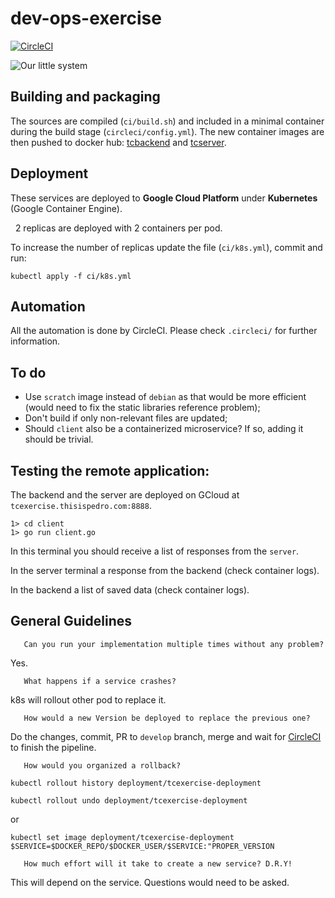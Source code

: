# dev-ops-exercise

[![CircleCI](https://circleci.com/gh/pedroguima/exercise-dev-ops/tree/develop.svg?style=svg)](https://circleci.com/gh/pedroguima/exercise-dev-ops/tree/develop)

![Our little system](./dev-ops-exercise_201709.png)


## Building and packaging

   The sources are compiled (``ci/build.sh``) and included in a minimal container during the build stage (``circleci/config.yml``). The new container images are then pushed to docker hub: [tcbackend](https://hub.docker.com/r/pedroguima/tcbackend/) and [tcserver](https://hub.docker.com/r/pedroguima/tcserver).



## Deployment

   These services are deployed to __Google Cloud Platform__ under __Kubernetes__ (Google Container Engine).

   2 replicas are deployed with 2 containers per pod.

   To increase the number of replicas update the file (``ci/k8s.yml``), commit and run:
   
   ``kubectl apply -f ci/k8s.yml``
    


## Automation

  All the automation is done by CircleCI. Please check ``.circleci/`` for further information.



## To do

  - Use `scratch` image instead of ``debian`` as that would be more efficient (would need to fix the static libraries reference problem);
  - Don't build if only non-relevant files are updated;
  - Should ``client`` also be a containerized microservice? If so, adding it should be trivial.



## Testing the remote application: 

The backend and the server are deployed on GCloud at ```tcexercise.thisispedro.com:8888```.

    1> cd client
    1> go run client.go

In this terminal you should receive a list of responses from the `server`.

In the server terminal a response from the backend (check container logs).

In the backend a list of saved data (check container logs).



##  General Guidelines

       Can you run your implementation multiple times without any problem?
Yes.


       What happens if a service crashes?
k8s will rollout other pod to replace it.

       How would a new Version be deployed to replace the previous one?
       
Do the changes, commit, PR to ```develop``` branch, merge and wait for [CircleCI](https://circleci.com/gh/pedroguima/exercise-dev-ops) to finish the pipeline.
       
       How would you organized a rollback?

``kubectl rollout history deployment/tcexercise-deployment``

``kubectl rollout undo deployment/tcexercise-deployment`` 

or 

``kubectl set image deployment/tcexercise-deployment $SERVICE=$DOCKER_REPO/$DOCKER_USER/$SERVICE:"PROPER_VERSION``


       How much effort will it take to create a new service? D.R.Y!

This will depend on the service. Questions would need to be asked.

